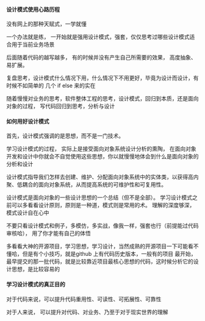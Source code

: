 #### 设计模式使用心路历程
没有网上的那种天赋式，一学就懂

一个办法就是练， 一开始就是强用设计模式，强套，仅仅思考过哪些设计模式适合用于当前业务场景

后面随着代码的越写越多， 有的时候并没有产生自己所需要的效果， 高度抽象、易扩展。

复盘思考，设计模式什么情况下用，什么情况下不用更好，毕竟为设计而设计，有时候不如简单的 几个 if else 来的实在

随着慢慢对业务的思考，软件整体工程的思考，设计模式，回归到本质，还是面向对象的过程， 写代码回归到思考，分析与设计

#### 如何用好设计模式

首先，设计模式强调的是思想，而不是一门技术。

学习设计模式的过程， 实际上是接受面向对象系统设计分析的熏陶， 在面向对象开发和设计中你就会不自觉使用这些思想，你以就慢慢地体会到什么是面向对象的分析和设计

设计模式指导我们怎样去创建、维护、分配面向对象系统中的实体类，以获得高内聚、低耦合的面向对象系统，从而提高系统的可维护性和可复用性。

设计模式是面向对象的一些设计思想的一个总结（但不是全部）。 学习设计模式之前可以多看看设计原则，原则是一种道，模式则是常用的术。 理解的深度够深， 模式设计自在心中

不要只看设计模式和例子，多模仿，多实战，像我一样，强套也行（前提能过代码审核哈）， 用了你才能有自己的体悟

多看看大神的开源项目，学习思想，学习设计，当然成熟的开源项目一下可能看不懂哈，但是有个小技巧，就是github 上有代码历史版本，一般有的项目 最开始，最早提交的那一批代码，就是比较靠近项目最核心思想的代码，这时候分析它的设计思想，是比较容易的

#### 学习设计模式的真正目的

对于代码来说，可以提升代码重用性、可读性、可拓展性、可靠性

对于人来说， 可以提升对代码、对业务、乃至于对于现实世界的理解